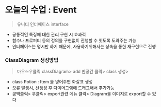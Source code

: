 # 오늘의 수업 : Event
> 유니티 인터페이스 interface
 * 공통적인 특징에 대한 관리 구현 시 효과적
 * 함수나 프로퍼티 등의 정의를 구현없이 진행할 수 잇도록 도와주는 기능
 * 인터페이스는 명시만 하기 때문에, 사용하기위해서는 상속을 통한 재구현으로 진행

### ClassDiagram 생성방법
> 마우스우클릭 classDiagram> add 빈공간 클릭> class 생성> 
- class Potion : Item 을 넣어주면 화살표 생성
- 오류 발생시, 선생성 후 다이어그램에 드래그해서 추가가능
- 공백클릭> 우클릭> export관련 메뉴 클릭> Diagram을 이미지로 export할 수 있다
